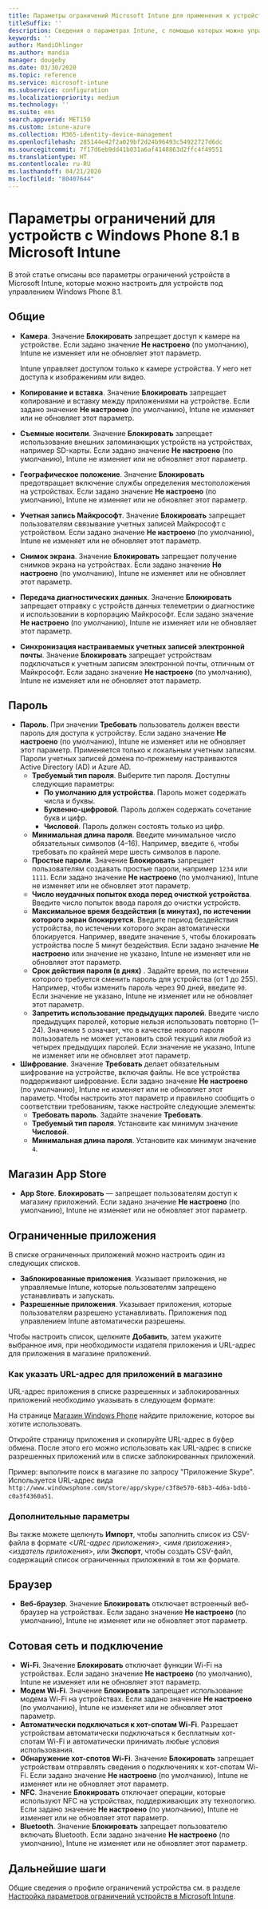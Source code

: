 ```yaml
---
title: Параметры ограничений Microsoft Intune для применения к устройствам Windows Phone 8.1
titleSuffix: ''
description: Сведения о параметрах Intune, с помощью которых можно управлять параметрами и работой устройств Windows Phone 8.1.
keywords: ''
author: MandiOhlinger
ms.author: mandia
manager: dougeby
ms.date: 03/30/2020
ms.topic: reference
ms.service: microsoft-intune
ms.subservice: configuration
ms.localizationpriority: medium
ms.technology: ''
ms.suite: ems
search.appverid: MET150
ms.custom: intune-azure
ms.collection: M365-identity-device-management
ms.openlocfilehash: 285144e42f2a029bf2d24b96493c54922727d6dc
ms.sourcegitcommit: 7f17d6eb9dd41b031a6af4148863d2ffc4f49551
ms.translationtype: HT
ms.contentlocale: ru-RU
ms.lasthandoff: 04/21/2020
ms.locfileid: "80407644"
---
```

# <a name="microsoft-intune-windows-phone-81-device-restriction-settings"></a>Параметры ограничений для устройств с Windows Phone 8.1 в Microsoft Intune

В этой статье описаны все параметры ограничений устройств в Microsoft Intune, которые можно настроить для устройств под управлением Windows Phone 8.1.

## <a name="general"></a>Общие

- **Камера**. Значение **Блокировать** запрещает доступ к камере на устройстве. Если задано значение **Не настроено** (по умолчанию), Intune не изменяет или не обновляет этот параметр.

  Intune управляет доступом только к камере устройства. У него нет доступа к изображениям или видео.

- **Копирование и вставка**. Значение **Блокировать** запрещает копирование и вставку между приложениями на устройстве. Если задано значение **Не настроено** (по умолчанию), Intune не изменяет или не обновляет этот параметр.
- **Съемные носители**. Значение **Блокировать** запрещает использование внешних запоминающих устройств на устройствах, например SD-карты. Если задано значение **Не настроено** (по умолчанию), Intune не изменяет или не обновляет этот параметр.
- **Географическое положение**. Значение **Блокировать** предотвращает включение службы определения местоположения на устройствах. Если задано значение **Не настроено** (по умолчанию), Intune не изменяет или не обновляет этот параметр.
- **Учетная запись Майкрософт**. Значение **Блокировать** запрещает пользователям связывание учетных записей Майкрософт с устройством. Если задано значение **Не настроено** (по умолчанию), Intune не изменяет или не обновляет этот параметр.
- **Снимок экрана**. Значение **Блокировать** запрещает получение снимков экрана на устройствах. Если задано значение **Не настроено** (по умолчанию), Intune не изменяет или не обновляет этот параметр.
- **Передача диагностических данных**. Значение **Блокировать** запрещает отправку с устройств данных телеметрии о диагностике и использовании в корпорацию Майкрософт. Если задано значение **Не настроено** (по умолчанию), Intune не изменяет или не обновляет этот параметр.
- **Синхронизация настраиваемых учетных записей электронной почты**. Значение **Блокировать** запрещает устройствам подключаться к учетным записям электронной почты, отличным от Майкрософт. Если задано значение **Не настроено** (по умолчанию), Intune не изменяет или не обновляет этот параметр.

## <a name="password"></a>Пароль

- **Пароль**. При значении **Требовать** пользователь должен ввести пароль для доступа к устройству. Если задано значение **Не настроено** (по умолчанию), Intune не изменяет или не обновляет этот параметр. Применяется только к локальным учетным записям. Пароли учетных записей домена по-прежнему настраиваются Active Directory (AD) и Azure AD.
  - **Требуемый тип пароля**. Выберите тип пароля. Доступны следующие параметры:
    - **По умолчанию для устройства**. Пароль может содержать числа и буквы.
    - **Буквенно-цифровой**. Пароль должен содержать сочетание букв и цифр.
    - **Числовой**. Пароль должен состоять только из цифр.
  - **Минимальная длина пароля**. Введите минимальное число обязательных символов (4–16). Например, введите `6`, чтобы требовать по крайней мере шесть символов в пароле.
  - **Простые пароли**. Значение **Блокировать** запрещает пользователям создавать простые пароли, например `1234` или `1111`. Если задано значение **Не настроено** (по умолчанию), Intune не изменяет или не обновляет этот параметр.
  - **Число неудачных попыток входа перед очисткой устройства**. Введите число попыток ввода пароля до очистки устройств.
  - **Максимальное время бездействия (в минутах), по истечении которого экран блокируется**. Введите период бездействия устройства, по истечении которого экран автоматически блокируется. Например, введите значение `5`, чтобы блокировать устройства после 5 минут бездействия. Если задано значение **Не настроено** или значение не указано, Intune не изменяет или не обновляет этот параметр.
  - **Срок действия пароля (в днях)** . Задайте время, по истечении которого требуется сменить пароль для устройства (от 1 до 255). Например, чтобы изменить пароль через 90 дней, введите `90`. Если значение не указано, Intune не изменяет или не обновляет этот параметр.
  - **Запретить использование предыдущих паролей**. Введите число предыдущих паролей, которые нельзя использовать повторно (1–24). Значение `5` означает, что в качестве нового пароля пользователь не может установить свой текущий или любой из четырех предыдущих паролей. Если значение не указано, Intune не изменяет или не обновляет этот параметр.
- **Шифрование**. Значение **Требовать** делает обязательным шифрование на устройстве, включая файлы. Не все устройства поддерживают шифрование. Если задано значение **Не настроено** (по умолчанию), Intune не изменяет или не обновляет этот параметр. Чтобы настроить этот параметр и правильно сообщить о соответствии требованиям, также настройте следующие элементы:
  - **Требовать пароль**. Задайте значение **Требовать**.
  - **Требуемый тип пароля**. Установите как минимум значение **Числовой**.
  - **Минимальная длина пароля**. Установите как минимум значение `4`.

## <a name="app-store"></a>Магазин App Store

- **App Store**. **Блокировать** — запрещает пользователям доступ к магазину приложений. Если задано значение **Не настроено** (по умолчанию), Intune не изменяет или не обновляет этот параметр.

## <a name="restricted-apps"></a>Ограниченные приложения

В списке ограниченных приложений можно настроить один из следующих списков.

- **Заблокированные приложения**. Указывает приложения, не управляемые Intune, которые пользователям запрещено устанавливать и запускать.
- **Разрешенные приложения**. Указывает приложения, которые пользователям разрешено устанавливать. Приложения под управлением Intune автоматически разрешены.

Чтобы настроить список, щелкните **Добавить**, затем укажите выбранное имя, при необходимости издателя приложения и URL-адрес для приложения в магазине приложений.

### <a name="how-to-specify-the-url-to-an-app-in-the-store"></a>Как указать URL-адрес для приложений в магазине

URL-адрес приложения в списке разрешенных и заблокированных приложений необходимо указывать в следующем формате:

На странице [Магазин Windows Phone](https://www.microsoft.com/store/apps/windows-phone) найдите приложение, которое вы хотите использовать.

Откройте страницу приложения и скопируйте URL-адрес в буфер обмена. После этого его можно использовать как URL-адрес в списке разрешенных приложений или в списке заблокированных приложений.

Пример: выполните поиск в магазине по запросу "Приложение Skype". Используется URL-адрес вида `http://www.windowsphone.com/store/app/skype/c3f8e570-68b3-4d6a-bdbb-c0a3f4360a51`.

### <a name="additional-options"></a>Дополнительные параметры

Вы также можете щелкнуть **Импорт**, чтобы заполнить список из CSV-файла в формате <*URL-адрес приложения*>, <*имя приложения*>, <*издатель приложения*>, или **Экспорт**, чтобы создать CSV-файл, содержащий список ограниченных приложений в том же формате.

## <a name="browser"></a>Браузер

- **Веб-браузер**. Значение **Блокировать** отключает встроенный веб-браузер на устройствах. Если задано значение **Не настроено** (по умолчанию), Intune не изменяет или не обновляет этот параметр.

## <a name="cellular-and-connectivity"></a>Сотовая сеть и подключение

- **Wi-Fi**. Значение **Блокировать** отключает функции Wi-Fi на устройствах. Если задано значение **Не настроено** (по умолчанию), Intune не изменяет или не обновляет этот параметр.
- **Модем Wi-Fi**. Значение **Блокировать** запрещает использование модема Wi-Fi на устройствах. Если задано значение **Не настроено** (по умолчанию), Intune не изменяет или не обновляет этот параметр.
- **Автоматически подключаться к хот-спотам Wi-Fi**. Разрешает устройствам автоматически подключаться к бесплатным хот-спотам Wi-Fi и автоматически принимать любые условия использования.
- **Обнаружение хот-спотов Wi-Fi**. Значение **Блокировать** запрещает устройствам отправлять сведения о подключениях к хот-спотам Wi-Fi. Если задано значение **Не настроено** (по умолчанию), Intune не изменяет или не обновляет этот параметр.
- **NFC**. Значение **Блокировать** отключает операции, которые используют NFC на устройствах, поддерживающих эту технологию. Если задано значение **Не настроено** (по умолчанию), Intune не изменяет или не обновляет этот параметр.
- **Bluetooth**. Значение **Блокировать** запрещает пользователю включать Bluetooth. Если задано значение **Не настроено** (по умолчанию), Intune не изменяет или не обновляет этот параметр.

## <a name="next-steps"></a>Дальнейшие шаги

Общие сведения о профиле ограничений устройства см. в разделе [Настройка параметров ограничений устройств в Microsoft Intune](device-restrictions-configure.md).
